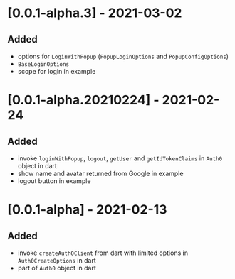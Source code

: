 # [0.0.1-alpha.3] - 2021-03-02

## Added
- options for `LoginWithPopup` (`PopupLoginOptions` and `PopupConfigOptions`)
- `BaseLoginOptions`
- scope for login in example

# [0.0.1-alpha.20210224] - 2021-02-24

## Added
- invoke `loginWithPopup`, `logout`, `getUser` and `getIdTokenClaims` in `Auth0` object in dart
- show name and avatar returned from Google in example
- logout button in example

# [0.0.1-alpha] - 2021-02-13

## Added
- invoke `createAuth0Client` from dart with limited options in `Auth0CreateOptions` in dart
- part of `Auth0` object in dart
